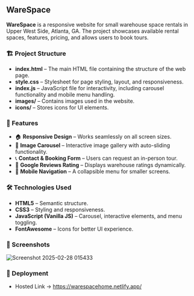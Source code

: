 ## WareSpace

**WareSpace** is a responsive website for small warehouse space rentals in Upper West Side, Atlanta, GA. The project showcases available rental spaces, features, pricing, and allows users to book tours.

### 🏗️ Project Structure

- **index.html** – The main HTML file containing the structure of the web page.
- **style.css** – Stylesheet for page styling, layout, and responsiveness.
- **index.js** – JavaScript file for interactivity, including carousel functionality and mobile menu handling.
- **images/** – Contains images used in the website.
- **icons/** – Stores icons for UI elements.

### 🚀 Features

- 🏠 **Responsive Design** – Works seamlessly on all screen sizes.
- 🎠 **Image Carousel** – Interactive image gallery with auto-sliding functionality.
- 📞 **Contact & Booking Form** – Users can request an in-person tour.
- 🌟 **Google Reviews Rating** – Displays warehouse ratings dynamically.
- 📱 **Mobile Navigation** – A collapsible menu for smaller screens.

### 🛠️ Technologies Used

- **HTML5** – Semantic structure.
- **CSS3** – Styling and responsiveness.
- **JavaScript (Vanilla JS)** – Carousel, interactive elements, and menu toggling.
- **FontAwesome** – Icons for better UI experience.

### 📸 Screenshots
![Screenshot 2025-02-28 015433](https://github.com/user-attachments/assets/47ccf7f5-71f2-4af4-b4aa-09bd425eaf79)

### 📌 Deployment
- Hosted Link -> https://warespacehome.netlify.app/
